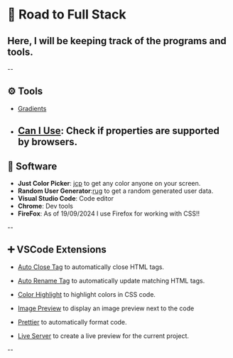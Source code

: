 # 🚀 Road to Full Stack

## Here, I will be keeping track of the programs and tools.

--

## ⚙️ Tools

- [Gradients](https://uigradients.com/)
- ## [Can I Use](https://caniuse.com/): Check if properties are supported by browsers.

## 💾 Software

- **Just Color Picker**: [jcp](https://just-color-picker.en.download.it/) to get any color anyone on your screen.
- **Random User Generator**:[rug](https://randomuser.me/) to get a random generated user data.
- **Visual Studio Code**: Code editor
- **Chrome**: Dev tools
- **FireFox**: As of 19/09/2024 I use Firefox for working with CSS!!

--

## ➕ VSCode Extensions

- [Auto Close Tag](https://marketplace.visualstudio.com/items?itemName=formulahendry.auto-close-tag) to automatically close HTML tags.

- [Auto Rename Tag](https://marketplace.visualstudio.com/items?itemName=formulahendry.auto-rename-tag) to automatically update matching HTML tags.

- [Color Highlight](https://marketplace.visualstudio.com/items?itemName=naumovs.color-highlight) to highlight colors in CSS code.

- [Image Preview](https://marketplace.visualstudio.com/items?itemName=kisstkondoros.vscode-gutter-preview) to display an image preview next to the code

- [Prettier](https://marketplace.visualstudio.com/items?itemName=esbenp.prettier-vscode) to automatically format code.

- [Live Server](https://marketplace.visualstudio.com/items?itemName=ritwickdey.LiveServer) to create a live preview for the current project.

--
